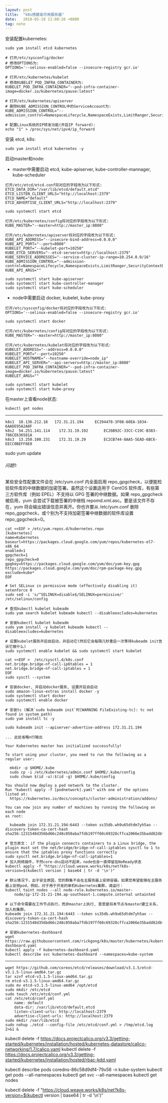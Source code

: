 ```yaml
---
layout: post
title:  "k8s搭建高可用服务器"
date:   2018-05-18 11:00:26 +0800
tag: note
---
```


安装配置kubernetes:

``` shell
sudo yum install etcd kubernetes

# 打开/etc/sysconfig/docker
# 修改OPTIONS为:
OPTIONS='--selinux-enabled=false --insecure-registry gcr.io'

# 打开/etc/kubernetes/kubelet
# 修改KUBELET_POD_INFRA_CONTAINER为:
KUBELET_POD_INFRA_CONTAINER="--pod-infra-container-image=docker.io/kubernetes/pause:latest"

# 打开/etc/kubernetes/apiserver
# 删除KUBE_ADMISSION_CONTROL中的ServiceAccount为:
KUBE_ADMISSION_CONTROL="--admission_control=NamespaceLifecycle,NamespaceExists,LimitRanger,SecurityContextDeny,ServiceAccount,ResourceQuota"

# 配置Linux系统的IP转发功能(开启IP forward):
echo "1" > /proc/sys/net/ipv4/ip_forward 
```


安装 etcd, k8s:
``` shell
sudo yum install etcd kubernetes -y
```

启动master和node:

* master中需要启动 etcd, kube-apiserver, kube-controller-mannager, kube-scheduler
```
打开/etc/etcd/etcd.conf将对应的字段改为以下形式:
ETCD_DATA_DIR="/var/lib/etcd/default.etcd"
ETCD_LISTEN_CLIENT_URLS="http://localhost:2379"
ETCD_NAME="default"
ETCD_ADVERTISE_CLIENT_URLS="http://localhost:2379"
```
``` shell
sudo systemctl start etcd
```

```
打开/etc/kubernetes/config将对应的字段改为以下形式:
KUBE_MASTER="--master=http://master_ip:8080"
```

```
打开/etc/kubernetes/apiserver将对应的字段改为以下形式:
KUBE_API_ADDRESS="--insecure-bind-address=0.0.0.0"
KUBE_API_PORT="--port=8080"
KUBELET_PORT="--kubelet-port=10250"
KUBE_ETCD_SERVERS="--etcd-servers=http://localhost:2379"
KUBE_SERVICE_ADDRESSES="--service-cluster-ip-range=10.254.0.0/16"
KUBE_ADMISSION_CONTROL="--admission-control=NamespaceLifecycle,NamespaceExists,LimitRanger,SecurityContextDeny,ResourceQuota"
KUBE_API_ARGS=""
```

``` shell
sudo systemctl start kube-apiserver
sudo systemctl start kube-controller-manager
sudo systemctl start kube-scheduler
```

* node中需要启动 docker, kubelet, kube-proxy
```
打开/etc/sysconfig/docker将对应的字段改为以下形式:
OPTIONS='--selinux-enabled=false --insecure-registry gcr.io'
```

``` shell
sudo systemctl start docker
```

```
打开/etc/kubernetes/config将对应的字段改为以下形式:
KUBE_MASTER="--master=http://master_ip:8080"
```

```
打开/etc/kubernetes/kubelet将对应的字段改为以下形式:
KUBELET_ADDRESS="--address=0.0.0.0"
KUBELET_PORT="--port=10250"
KUBELET_HOSTNAME="--hostname-override=node_ip"
KUBELET_API_SERVER="--api-servers=http://master_ip:8080"
KUBELET_POD_INFRA_CONTAINER="--pod-infra-container-image=docker.io/kubernetes/pause:latest"
KUBELET_ARGS=""
```

``` shell
sudo systemctl start kubelet
sudo systemctl start kube-proxy
```

在master上查看node状态:
``` shell
kubectl get nodes
```

---
```
k8s1  18.136.212.18   172.31.21.194		EC294478-3F08-60EA-1034-6AADE95A2A8F
k8s2  54.251.141.114	172.31.19.192		EC26B92C-33CC-C19C-B383-786CE636581A
k8s3  13.250.100.231	172.31.19.29		EC2CB744-8AA5-5EAD-6BC6-EECC0BEFF8E0
```

sudo yum update

###### 问题1:
某些安全性配置文件会在 /etc/yum.conf 内全面启用 repo_gpgcheck，以便能检验软件库的中继数据的加密签署。虽然这个设置适用于 CentOS 软件库，有些第三方软件库（例如 EPEL）不支持以 GPG 签署的中继数据。如果 repo_gpgcheck 被启用，yum 会尝试下载被签署的中继档 repomd.xml.asc。要是该文件不存在，yum 将会输出错误信息并离开。你也许要从 /etc/yum.conf 删除 repo_gpgcheck，或个别为不支持加密签署中继数据的软件库设置 repo_gpgcheck=0。

```
cat <<EOF > /etc/yum.repos.d/kubernetes.repo
[kubernetes]
name=Kubernetes
baseurl=https://packages.cloud.google.com/yum/repos/kubernetes-el7-x86_64
enabled=1
gpgcheck=1
repo_gpgcheck=0
gpgkey=https://packages.cloud.google.com/yum/doc/yum-key.gpg https://packages.cloud.google.com/yum/doc/rpm-package-key.gpg
exclude=kube*
EOF

# Set SELinux in permissive mode (effectively disabling it)
setenforce 0
sudo sed -i 's/^SELINUX=disable$/SELINUX=permissive/' /etc/selinux/config

# 查找kubectl kubelet kubeadm
sudo yum search kubelet kubeadm kubectl --disableexcludes=kubernetes

# 安装kubectl kubelet kubeadm
sudo yum install -y kubelet kubeadm kubectl --disableexcludes=kubernetes

# 设置kubelet服务开启自启动，并启动它(然后它会每隔几秒重启一次等待kubeadm init告诉它做什么)
sudo systemctl enable kubelet && sudo systemctl start kubelet
```

```
cat <<EOF >  /etc/sysctl.d/k8s.conf
net.bridge.bridge-nf-call-ip6tables = 1
net.bridge.bridge-nf-call-iptables = 1
EOF
sudo sysctl --system

# 安装docker, 并启动docker服务, 设置开启自启动
sudo amazon-linux-extras install docker -y
sudo systemctl start docker
sudo systemctl enable docker

# 安装tc (解决`sudo kubeadm init`时[WARNING FileExisting-tc]: tc not found in system path)
sudo yum install tc -y
```

```
sudo kubeadm init --apiserver-advertise-address 172.31.21.194

... 此处省略n行输出

Your Kubernetes master has initialized successfully!

To start using your cluster, you need to run the following as a regular user:

  mkdir -p $HOME/.kube
  sudo cp -i /etc/kubernetes/admin.conf $HOME/.kube/config
  sudo chown $(id -u):$(id -g) $HOME/.kube/config

You should now deploy a pod network to the cluster.
Run "kubectl apply -f [podnetwork].yaml" with one of the options listed at:
  https://kubernetes.io/docs/concepts/cluster-administration/addons/

You can now join any number of machines by running the following on each node
as root:

  kubeadm join 172.31.21.194:6443 --token ss35db.wh9u65dtdm7yh5ao --discovery-token-ca-cert-hash sha256:1231548d356bd66c248c050aba7fdb197ff60c69328cffca2066e35badd82dbf
```

```
# 官方原文： if the plugin connects containers to a Linux bridge, the plugin must set the net/bridge/bridge-nf-call-iptables sysctl to 1 to ensure that the iptables proxy functions correctly
sudo sysctl net.bridge.bridge-nf-call-iptables=1
# 加入网络插件，不然core-dns启动不起来，node也会一直停留在NoReady状态
kubectl apply -f "https://cloud.weave.works/k8s/net?k8s-version=$(kubectl version | base64 | tr -d '\n')"

# 默认情况下，出于安全原因，您的群集不会在主服务器上安排容器。如果您希望能够在主服务器上安排pod，例如，对于用于开发的单机Kubernetes集群，请运行：
kubectl taint nodes --all node-role.kubernetes.io/master-
    node/ip-172-31-21-194.ap-southeast-1.compute.internal untainted

# 以下命令需要在工作节点执行，而非master上执行, 意思是将本节点与master建立关系，加入到集群。
kubeadm join 172.31.21.194:6443 --token ss35db.wh9u65dtdm7yh5ao --discovery-token-ca-cert-hash sha256:1231548d356bd66c248c050aba7fdb197ff60c69328cffca2066e35badd82dbf

# 安装kubernetes-dashboard
wget https://raw.githubusercontent.com/rickgong/k8s/master/kubernetes/kubernetes-dashboard.yaml
kubectl apply -f kubernetes-dashboard.yaml
kubectl describe svc kubernetes-dashboard --namespaces=kube-system
```

---
```
wget https://github.com/coreos/etcd/releases/download/v3.1.5/etcd-v3.1.5-linux-amd64.tar.gz
tar xzvf etcd-v3.1.5-linux-amd64.tar.gz
rm etcd-v3.1.5-linux-amd64.tar.gz
sudo mv etcd-v3.1.5-linux-amd64 /opt/etcd
sudo mkdir /etc/etcd
sudo touch /etc/etcd/conf.yml
cat /etc/etcd/conf.yml
    name: default
    data-dir: /var/lib/etcd/default.etcd
    listen-client-urls: http://localhost:2379
    advertise-client-urls: http://localhost:2379
sudo mkdir /var/lib/etcd
sudo nohup ./etcd --config-file /etc/etcd/conf.yml > /tmp/etcd.log 2>&1 &
```

kubectl delete -f https://docs.projectcalico.org/v3.3/getting-started/kubernetes/installation/hosted/kubernetes-datastore/calico-networking/1.7/calico.yaml
kubectl delete -f https://docs.projectcalico.org/v3.3/getting-started/kubernetes/installation/hosted/rbac-kdd.yaml

kubectl describe pods coredns-86c58d9df4-79x56 -n kube-system
kubectl get pods --all-namespaces
kubectl get svc --all-namespaces
kubectl get nodes

kubectl delete -f "https://cloud.weave.works/k8s/net?k8s-version=$(kubectl version | base64 | tr -d '\n')"
